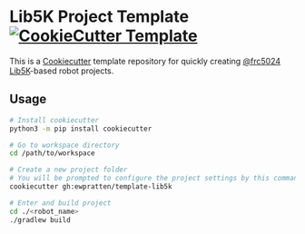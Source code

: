 # Lib5K Project Template [![CookieCutter Template](https://img.shields.io/badge/cookiecutter-template-blue)](https://github.com/cookiecutter/cookiecutter)
This is a [Cookiecutter](https://github.com/cookiecutter/cookiecutter) template repository for quickly creating [@frc5024](https://github.com/frc5024) [Lib5K](https://github.com/frc5024/lib5k)-based robot projects.

## Usage

```sh
# Install cookiecutter
python3 -m pip install cookiecutter

# Go to workspace directory
cd /path/to/workspace

# Create a new project folder
# You will be prompted to configure the project settings by this command
cookiecutter gh:ewpratten/template-lib5k

# Enter and build project
cd ./<robot_name>
./gradlew build
```
